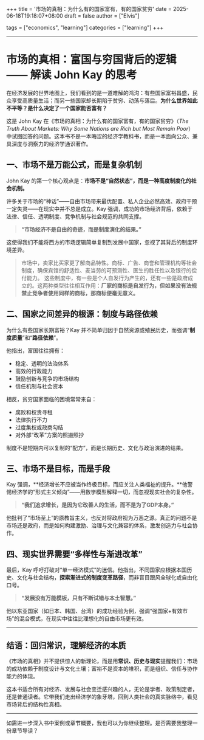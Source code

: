+++
title = '市场的真相：为什么有的国家富有，有的国家贫穷'
date = 2025-06-18T19:18:07+08:00
draft = false
author = ["Elvis"]

tags = ["economics", "learning"]
categories = ["learning"]
+++

---

# 市场的真相：富国与穷国背后的逻辑 —— 解读 John Kay 的思考

在经济发展的世界地图上，我们看到的是一道难解的鸿沟：有些国家富裕昌盛，民众享受高质量生活；而另一些国家却长期陷于贫穷、动荡与落后。**为什么世界如此不平等？是什么决定了一个国家能否富有？**

这是 John Kay 在《市场的真相：为什么有的国家富有，有的国家贫穷》（*The Truth About Markets: Why Some Nations are Rich but Most Remain Poor*）中试图回答的问题。这本书不是一本晦涩的经济学教科书，而是一本面向公众、兼具深度与洞察力的经济学通识著作。

## 一、市场不是万能公式，而是复杂机制

John Kay 的第一个核心观点是：**市场不是“自然状态”，而是一种高度制度化的社会机制。**

许多关于市场的“神话”——自由市场带来最优配置、私人企业必然高效、政府干预一定失灵——在现实中并不总是成立。Kay 强调，成功的市场经济背后，依赖于法律、信任、透明制度、竞争机制与社会规范的共同支撑。

> **“市场经济不是自由的奇迹，而是制度演化的结果。”**

这使得我们不能将西方的市场逻辑简单复制到发展中国家，忽视了其背后的制度环境差异。

> 市场中，卖家比买家更了解商品特性。商标、广告、商誉和管理机构等社会制度，确保宾馆的舒适性、麦当劳的可预测性、医生的胜任性以及银行的偿付能力。
> 这些制度中，有一些是个人自发行为产生的，还有一些是政府成立的。这两种类型往往相互作用：**厂家的商标是自发行为，但如果没有法规禁止竞争者使用同样的商标，那商标便毫无意义。**

## 二、国家之间差异的根源：制度与路径依赖

为什么有些国家长期富裕？Kay 并不简单归因于自然资源或殖民历史，而强调“**制度质量**”和“**路径依赖**”。

他指出，富国往往拥有：

* 稳定、透明的法治体系
* 高效的行政能力
* 鼓励创新与竞争的市场结构
* 信任机制与社会资本

相反，贫穷国家面临的困境常常来自：

* 腐败和权贵寻租
* 法律执行不力
* 过度集权或政商勾结
* 对外部“改革”方案的照搬照抄

制度不是短期内可以复制的“配方”，而是长期历史、文化与政治演进的结果。

## 三、市场不是目标，而是手段

Kay 强调，\*\*经济增长不应被当作终极目标，而应关注人类福祉的提升。\*\*他警惕经济学的“形式主义倾向”——用数学模型解释一切，而忽视现实社会的复杂性。

> **“我们追求增长，是因为它改善人的生活，而不是为了GDP本身。”**

他批判了“市场至上”的原教旨主义，也反对将政府视为万恶之源。真正的问题不是市场还是政府，而是如何构建激励、治理与文化兼容的体系，激发创造力与社会协作。

## 四、现实世界需要“多样性与渐进改革”

最后，Kay 呼吁打破对“单一经济模式”的迷信。他指出，不同国家应根据本国历史、文化与社会结构，**探索渐进式的制度变革路径**，而非盲目跟风全球化或自由化口号。

> **“发展没有万能模板，只有不断试错与本土智慧。”**

他以东亚国家（如日本、韩国、台湾）的成功经验为例，强调“强国家+有效市场”的混合模式，在现实中往往比理想化的自由市场更有效。

---

## 结语：回归常识，理解经济的本质

《市场的真相》并不提供惊人的新理论，而是用**常识、历史与现实**提醒我们：市场的成功依赖于制度设计与文化土壤；富裕不是资本的堆积，而是组织、信任与协作能力的体现。

这本书适合所有对经济、发展与社会变迁感兴趣的人，无论是学者、政策制定者，还是普通读者。它带我们走出经济学的象牙塔，回到人类社会的真实脉络中，看见市场背后的结构性真相。

---

如需进一步深入书中案例或章节概要，我也可以为你继续整理。是否需要我整理一份章节导读？
